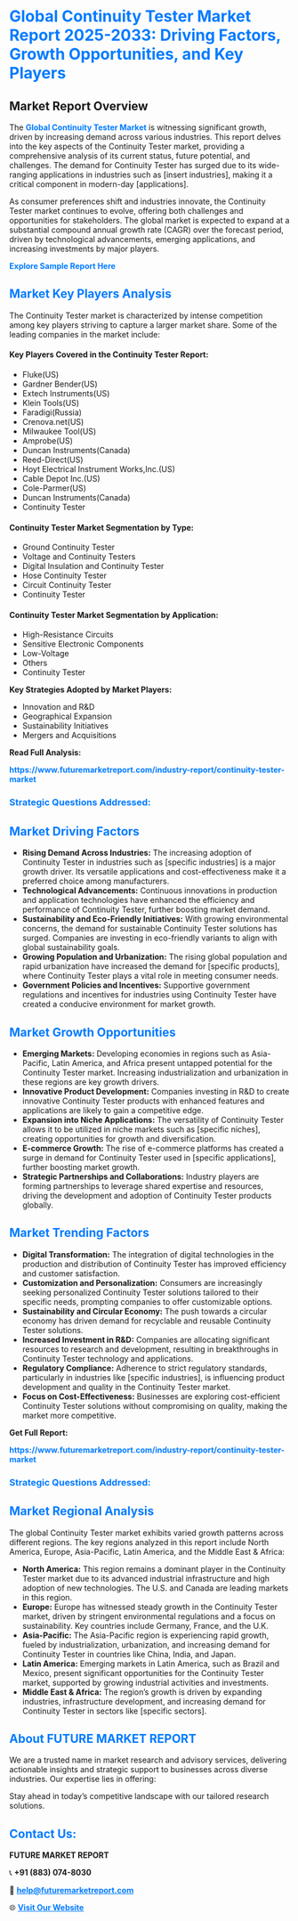 <h1 style="color: #007BFF;">Global Continuity Tester Market Report 2025-2033: Driving Factors, Growth Opportunities, and Key Players</h1>

<section id="overview">
<h2>Market Report Overview</h2>
<p>The <a href="https://www.futuremarketreport.com/industry-report/continuity-tester-market" style="color: #007BFF; text-decoration: none;"><strong>Global Continuity Tester Market</strong></a> is witnessing significant growth, driven by increasing demand across various industries. This report delves into the key aspects of the Continuity Tester market, providing a comprehensive analysis of its current status, future potential, and challenges. The demand for Continuity Tester has surged due to its wide-ranging applications in industries such as [insert industries], making it a critical component in modern-day [applications].</p>
<p>As consumer preferences shift and industries innovate, the Continuity Tester market continues to evolve, offering both challenges and opportunities for stakeholders. The global market is expected to expand at a substantial compound annual growth rate (CAGR) over the forecast period, driven by technological advancements, emerging applications, and increasing investments by major players.</p>
</section>

<section id="overview">
<p><a href="https://www.futuremarketreport.com/request-sample/reportId=100627" style="color: #007BFF; text-decoration: none;"><strong>Explore Sample Report Here</strong></a></p>
</section>

<section id="key-players">
<h2 style="color: #007BFF;">Market Key Players Analysis</h2>
<p>The Continuity Tester market is characterized by intense competition among key players striving to capture a larger market share. Some of the leading companies in the market include:</p>
<h4>Key Players Covered in the Continuity Tester Report:</h4>
<ul><li>Fluke(US)</li><li>Gardner Bender(US)</li><li>Extech Instruments(US)</li><li>Klein Tools(US)</li><li>Faradigi(Russia)</li><li>Crenova.net(US)</li><li>Milwaukee Tool(US)</li><li>Amprobe(US)</li><li>Duncan Instruments(Canada)</li><li>Reed-Direct(US)</li><li>Hoyt Electrical Instrument Works,Inc.(US)</li><li>Cable Depot Inc.(US)</li><li>Cole-Parmer(US)</li><li>Duncan Instruments(Canada)</li><li>Continuity Tester</li></ul>
<h4>Continuity Tester Market Segmentation by Type:</h4>
<ul><li>Ground Continuity Tester</li><li>Voltage and Continuity Testers</li><li>Digital Insulation and Continuity Tester</li><li>Hose Continuity Tester</li><li>Circuit Continuity Tester</li><li>Continuity Tester</li></ul>

<h4>Continuity Tester Market Segmentation by Application:</h4>
<ul><li>High-Resistance Circuits</li><li>Sensitive Electronic Components</li><li>Low-Voltage</li><li>Others</li><li>Continuity Tester</li></ul>
<p><strong>Key Strategies Adopted by Market Players:</strong></p>
<ul>
<li>Innovation and R&D</li>
<li>Geographical Expansion</li>
<li>Sustainability Initiatives</li>
<li>Mergers and Acquisitions</li>
</ul>
</section>

<section>
<p><strong>Read Full Analysis: </strong></p><a href="https://www.futuremarketreport.com/industry-report/continuity-tester-market" style="color: #007BFF; text-decoration: none;"><strong>https://www.futuremarketreport.com/industry-report/continuity-tester-market</strong></a>
<h3 style="color: #007BFF;">Strategic Questions Addressed:</h3>
</section>

<section id="driving-factors">
<h2 style="color: #007BFF;">Market Driving Factors</h2>
<ul>
<li><strong>Rising Demand Across Industries:</strong> The increasing adoption of Continuity Tester in industries such as [specific industries] is a major growth driver. Its versatile applications and cost-effectiveness make it a preferred choice among manufacturers.</li>
<li><strong>Technological Advancements:</strong> Continuous innovations in production and application technologies have enhanced the efficiency and performance of Continuity Tester, further boosting market demand.</li>
<li><strong>Sustainability and Eco-Friendly Initiatives:</strong> With growing environmental concerns, the demand for sustainable Continuity Tester solutions has surged. Companies are investing in eco-friendly variants to align with global sustainability goals.</li>
<li><strong>Growing Population and Urbanization:</strong> The rising global population and rapid urbanization have increased the demand for [specific products], where Continuity Tester plays a vital role in meeting consumer needs.</li>
<li><strong>Government Policies and Incentives:</strong> Supportive government regulations and incentives for industries using Continuity Tester have created a conducive environment for market growth.</li>
</ul>
</section>

<section id="growth-opportunities">
<h2 style="color: #007BFF;">Market Growth Opportunities</h2>
<ul>
<li><strong>Emerging Markets:</strong> Developing economies in regions such as Asia-Pacific, Latin America, and Africa present untapped potential for the Continuity Tester market. Increasing industrialization and urbanization in these regions are key growth drivers.</li>
<li><strong>Innovative Product Development:</strong> Companies investing in R&D to create innovative Continuity Tester products with enhanced features and applications are likely to gain a competitive edge.</li>
<li><strong>Expansion into Niche Applications:</strong> The versatility of Continuity Tester allows it to be utilized in niche markets such as [specific niches], creating opportunities for growth and diversification.</li>
<li><strong>E-commerce Growth:</strong> The rise of e-commerce platforms has created a surge in demand for Continuity Tester used in [specific applications], further boosting market growth.</li>
<li><strong>Strategic Partnerships and Collaborations:</strong> Industry players are forming partnerships to leverage shared expertise and resources, driving the development and adoption of Continuity Tester products globally.</li>
</ul>
</section>

<section id="trending-factors">
<h2 style="color: #007BFF;">Market Trending Factors</h2>
<ul>
<li><strong>Digital Transformation:</strong> The integration of digital technologies in the production and distribution of Continuity Tester has improved efficiency and customer satisfaction.</li>
<li><strong>Customization and Personalization:</strong> Consumers are increasingly seeking personalized Continuity Tester solutions tailored to their specific needs, prompting companies to offer customizable options.</li>
<li><strong>Sustainability and Circular Economy:</strong> The push towards a circular economy has driven demand for recyclable and reusable Continuity Tester solutions.</li>
<li><strong>Increased Investment in R&D:</strong> Companies are allocating significant resources to research and development, resulting in breakthroughs in Continuity Tester technology and applications.</li>
<li><strong>Regulatory Compliance:</strong> Adherence to strict regulatory standards, particularly in industries like [specific industries], is influencing product development and quality in the Continuity Tester market.</li>
<li><strong>Focus on Cost-Effectiveness:</strong> Businesses are exploring cost-efficient Continuity Tester solutions without compromising on quality, making the market more competitive.</li>
</ul>
</section>

<section>
<p><strong>Get Full Report: </strong></p><a href="https://www.futuremarketreport.com/industry-report/continuity-tester-market" style="color: #007BFF; text-decoration: none;"><strong>https://www.futuremarketreport.com/industry-report/continuity-tester-market</strong></a>
<h3 style="color: #007BFF;">Strategic Questions Addressed:</h3>
</section>


<section id="regional-analysis">
<h2 style="color: #007BFF;">Market Regional Analysis</h2>
<p>The global Continuity Tester market exhibits varied growth patterns across different regions. The key regions analyzed in this report include North America, Europe, Asia-Pacific, Latin America, and the Middle East & Africa:</p>
<ul>
<li><strong>North America:</strong> This region remains a dominant player in the Continuity Tester market due to its advanced industrial infrastructure and high adoption of new technologies. The U.S. and Canada are leading markets in this region.</li>
<li><strong>Europe:</strong> Europe has witnessed steady growth in the Continuity Tester market, driven by stringent environmental regulations and a focus on sustainability. Key countries include Germany, France, and the U.K.</li>
<li><strong>Asia-Pacific:</strong> The Asia-Pacific region is experiencing rapid growth, fueled by industrialization, urbanization, and increasing demand for Continuity Tester in countries like China, India, and Japan.</li>
<li><strong>Latin America:</strong> Emerging markets in Latin America, such as Brazil and Mexico, present significant opportunities for the Continuity Tester market, supported by growing industrial activities and investments.</li>
<li><strong>Middle East & Africa:</strong> The region’s growth is driven by expanding industries, infrastructure development, and increasing demand for Continuity Tester in sectors like [specific sectors].</li>
</ul>
</section>

<footer>
<h2 style="color: #007BFF;">About FUTURE MARKET REPORT</h2>
<p>We are a trusted name in market research and advisory services, delivering actionable insights and strategic support to businesses across diverse industries. Our expertise lies in offering:</p>

<p>Stay ahead in today’s competitive landscape with our tailored research solutions.</p>

<h2 style="color: #007BFF;">Contact Us:</h2>
<p><strong>FUTURE MARKET REPORT</strong></p>
<p>📞 <strong>+91 (883) 074-8030</strong></p>
<p>📧 <strong><a href="mailto:help@futuremarketreport.com" style="color: #007BFF;">help@futuremarketreport.com</a></strong></p>
<p>🌐 <strong><a href="https://www.futuremarketreport.com/" style="color: #007BFF;">Visit Our Website</a></strong></p>
</footer>